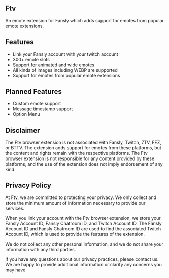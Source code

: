 ## Ftv
An emote extension for Fansly which adds support for emotes from popular emote extensions.

## Features
- Link your Fansly account with your twitch account
- 300+ emote slots
- Support for animated and wide emotes
- All kinds of images including WEBP are supported
- Support for emotes from popular emote extensions

## Planned Features
- Custom emote support
- Message timestamp support
- Option Menu

## Disclaimer
The Ftv browser extension is not associated with Fansly, Twitch, 7TV, FFZ, or BTTV. The extension adds support for emotes from these platforms, but the content and rights remain with the respective platforms. The Ftv browser extension is not responsible for any content provided by these platforms, and the use of the extension does not imply endorsement of any kind.

## Privacy Policy
At Ftv, we are committed to protecting your privacy. We only collect and store the minimum amount of information necessary to provide our services.

When you link your account with the Ftv browser extension, we store your Fansly Account ID, Fansly Chatroom ID, and Twitch Account ID. The Fansly Account ID and Fansly Chatroom ID are used to find the associated Twitch Account ID, which is used to provide the features of the extension.

We do not collect any other personal information, and we do not share your information with any third parties.

If you have any questions about our privacy practices, please contact us. We are happy to provide additional information or clarify any concerns you may have
